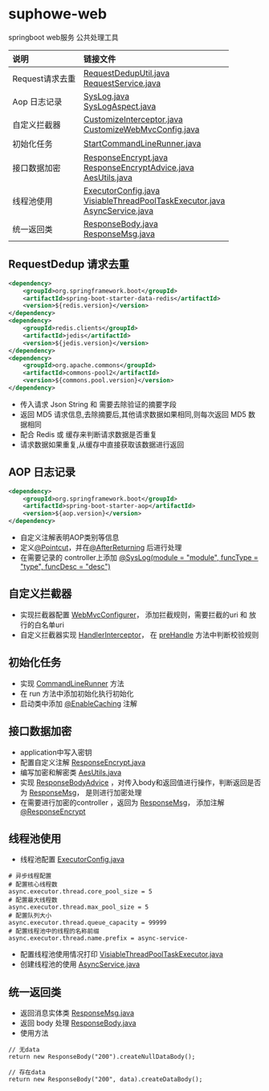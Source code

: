 # suphowe-web
springboot web服务 公共处理工具

| 说明          | 链接文件                                                                                                                                                                                                                                      |
|:------------|:------------------------------------------------------------------------------------------------------------------------------------------------------------------------------------------------------------------------------------------|
| Request请求去重 | [RequestDedupUtil.java](/src/main/java/com/soft/web/request/RequestDedupUtil.java)<br/>[RequestService.java](/src/main/java/com/soft/web/service/RequestService.java)                                                                     |
| Aop 日志记录 | [SysLog.java](/src/main/java/com/soft/web/annotate/SysLog.java)<br/>[SysLogAspect.java](/src/main/java/com/soft/web/system/SysLogAspect.java)                                                                                             |
| 自定义拦截器 | [CustomizeInterceptor.java](/src/main/java/com/soft/system/CustomizeInterceptor.java)<br/>[CustomizeWebMvcConfig.java](/src/main/java/com/soft/system/CustomizeWebMvcConfig.java)                                                         |  
| 初始化任务 | [StartCommandLineRunner.java](/src/main/java/com/soft/system/StartCommandLineRunner.java)                                                                                                                                                 |
| 接口数据加密 | [ResponseEncrypt.java](/src/main/java/com/soft/annotate/ResponseEncrypt.java)<br/>[ResponseEncryptAdvice.java](/src/main/java/com/soft/system/ResponseEncryptAdvice.java)<br/>[AesUtils.java](/src/main/java/com/soft/util/AesUtils.java) |
| 线程池使用 | [ExecutorConfig.java]()<br/>[VisiableThreadPoolTaskExecutor.java]()<br/>[AsyncService.java]()                                                                                                                                             |
| 统一返回类 | [ResponseBody.java]()<br/>[ResponseMsg.java]()                                                                                                                                                                                                |


## RequestDedup 请求去重
```xml
<dependency>
    <groupId>org.springframework.boot</groupId>
    <artifactId>spring-boot-starter-data-redis</artifactId>
    <version>${redis.version}</version>
</dependency>
<dependency>
    <groupId>redis.clients</groupId>
    <artifactId>jedis</artifactId>
    <version>${jedis.version}</version>
</dependency>
<dependency>
    <groupId>org.apache.commons</groupId>
    <artifactId>commons-pool2</artifactId>
    <version>${commons.pool.version}</version>
</dependency>
```
- 传入请求 Json String 和 需要去除验证的摘要字段
- 返回 MD5 请求信息,去除摘要后,其他请求数据如果相同,则每次返回 MD5 数据相同
- 配合 Redis 或 缓存来判断请求数据是否重复
- 请求数据如果重复,从缓存中直接获取该数据进行返回

## AOP 日志记录
```xml
<dependency>
    <groupId>org.springframework.boot</groupId>
    <artifactId>spring-boot-starter-aop</artifactId>
    <version>${aop.version}</version>
</dependency>
```

- 自定义注解表明AOP类别等信息
- 定义[@Pointcut]()，并在[@AfterReturning]() 后进行处理
- 在需要记录的 controller上添加 [@SysLog(module = "module", funcType = "type", funcDesc = "desc")]()

## 自定义拦截器
- 实现拦截器配置 [WebMvcConfigurer]()， 添加拦截规则，需要拦截的uri 和 放行的白名单uri
- 自定义拦截器实现 [HandlerInterceptor]()， 在 [preHandle]() 方法中判断校验规则

## 初始化任务
- 实现 [CommandLineRunner]() 方法
- 在 run 方法中添加初始化执行初始化
- 启动类中添加 [@EnableCaching]() 注解

## 接口数据加密
- application中写入密钥
- 配置自定义注解 [ResponseEncrypt.java]()
- 编写加密和解密类 [AesUtils.java]()
- 实现 [ResponseBodyAdvice]() ，对传入body和返回值进行操作，判断返回是否为 [ResponseMsg]()， 是则进行加密处理
- 在需要进行加密的controller ，返回为 [ResponseMsg]()， 添加注解 [@ResponseEncrypt]()

## 线程池使用
- 线程池配置 [ExecutorConfig.java]()
```properties
# 异步线程配置
# 配置核心线程数
async.executor.thread.core_pool_size = 5
# 配置最大线程数
async.executor.thread.max_pool_size = 5
# 配置队列大小
async.executor.thread.queue_capacity = 99999
# 配置线程池中的线程的名称前缀
async.executor.thread.name.prefix = async-service-
```
- 配置线程池使用情况打印 [VisiableThreadPoolTaskExecutor.java]()
- 创建线程池的使用 [AsyncService.java]()

## 统一返回类
- 返回消息实体类 [ResponseMsg.java]()
- 返回 body 处理 [ResponseBody.java]()
- 使用方法
```text
// 无data
return new ResponseBody("200").createNullDataBody();

// 存在data
return new ResponseBody("200", data).createDataBody();
```